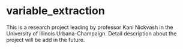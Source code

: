# variable_extraction
This is a research project leading by professor Kani Nickvash in the University of Illinois Urbana-Champaign. Detail description about the project will be add in the future.
